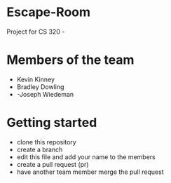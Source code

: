 # Escape-Room
Project for CS 320 -

# Members of the team
- Kevin Kinney
- Bradley Dowling
- -Joseph Wiedeman

# Getting started
- clone this repository
- create a branch
- edit this file and add your name to the members
- create a pull request (pr)
- have another team member merge the pull request
